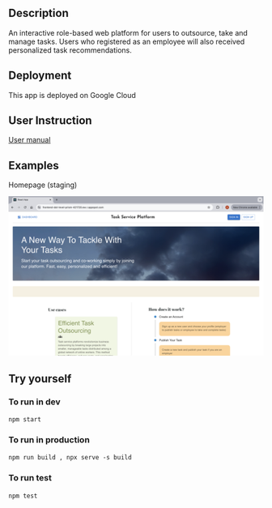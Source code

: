 ## Description

An interactive role-based web platform for users to outsource, take and manage tasks. Users who registered as an employee will also received personalized task recommendations.

## Deployment

This app is deployed on Google Cloud

## User Instruction 
[User manual](https://github.com/carrottoo/task_platform/blob/main/doc/User%20Manual.pdf)


## Examples

Homepage (staging)

![Homepage](./media/homepage_staging.png)


## Try yourself

### To run in dev
```
npm start
```

### To run in production
```
npm run build , npx serve -s build
```

### To run test 
```
npm test
```